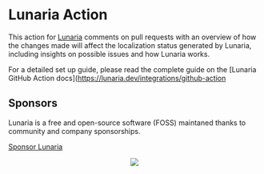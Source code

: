 # Lunaria Action

This action for [Lunaria](https://lunaria.dev/) comments on pull requests with an overview of how the changes made will affect the localization status generated by Lunaria, including insights on possible issues and how Lunaria works.

For a detailed set up guide, please read the complete guide on the [Lunaria GitHub Action docs](https://lunaria.dev/integrations/github-action

## Sponsors

Lunaria is a free and open-source software (FOSS) maintaned thanks to community and company sponsorships.

[Sponsor Lunaria](https://github.com/sponsors/yanthomasdev)

<p align="center">
  <a href="https://cdn.jsdelivr.net/gh/yanthomasdev/static/sponsorkit/sponsors.svg">
    <img src='https://cdn.jsdelivr.net/gh/yanthomasdev/static/sponsorkit/sponsors.svg'/>
  </a>
</p>

